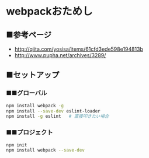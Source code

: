 # webpackおためし

## ■参考ページ
* http://qiita.com/yosisa/items/61cfd3ede598e194813b
* http://www.pupha.net/archives/3289/

## ■セットアップ
### ■■グローバル

```bash
npm install webpack -g
npm install --save-dev eslint-loader
npm install -g eslint   # 直接叩きたい場合
```

### ■■プロジェクト

```bash
npm init
npm install webpack --save-dev
```
